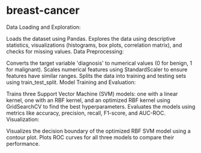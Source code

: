 # breast-cancer
Data Loading and Exploration:

Loads the dataset using Pandas.
Explores the data using descriptive statistics, visualizations (histograms, box plots, correlation matrix), and checks for missing values.
Data Preprocessing:

Converts the target variable 'diagnosis' to numerical values (0 for benign, 1 for malignant).
Scales numerical features using StandardScaler to ensure features have similar ranges.
Splits the data into training and testing sets using train_test_split.
Model Training and Evaluation:

Trains three Support Vector Machine (SVM) models: one with a linear kernel, one with an RBF kernel, and an optimized RBF kernel using GridSearchCV to find the best hyperparameters.
Evaluates the models using metrics like accuracy, precision, recall, F1-score, and AUC-ROC.
Visualization:

Visualizes the decision boundary of the optimized RBF SVM model using a contour plot.
Plots ROC curves for all three models to compare their performance.
